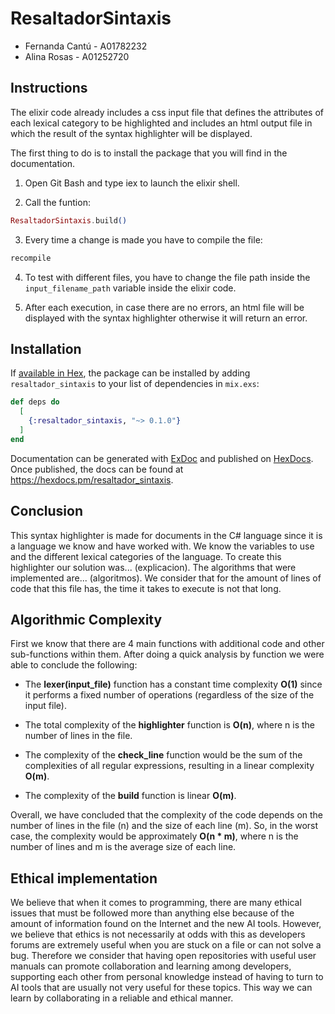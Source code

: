 # ResaltadorSintaxis
* Fernanda Cantú - A01782232
* Alina Rosas - A01252720

## Instructions
The elixir code already includes a css input file that defines the attributes of each lexical category to be highlighted and includes an html output file in which the result of the syntax highlighter will be displayed. 

The first thing to do is to install the package that you will find in the documentation.

1) Open Git Bash and type iex to launch the elixir shell.  

2) Call the funtion:

```elixir
ResaltadorSintaxis.build()
```

3) Every time a change is made you have to compile the file:

```elixir
recompile
```

4) To test with different files, you have to change the file path inside the `input_filename_path` variable inside the elixir code.

5) After each execution, in case there are no errors, an html file will be displayed with the syntax highlighter otherwise it will return an error.

## Installation

If [available in Hex](https://hex.pm/docs/publish), the package can be installed
by adding `resaltador_sintaxis` to your list of dependencies in `mix.exs`:

```elixir
def deps do
  [
    {:resaltador_sintaxis, "~> 0.1.0"}
  ]
end
```

Documentation can be generated with [ExDoc](https://github.com/elixir-lang/ex_doc)
and published on [HexDocs](https://hexdocs.pm). Once published, the docs can
be found at <https://hexdocs.pm/resaltador_sintaxis>.

## Conclusion 
This syntax highlighter is made for documents in the C# language since it is a language we know and have worked with. We know the variables to use and the different lexical categories of the language. To create this highlighter our solution was... (explicacion).  The algorithms that were implemented are... (algoritmos). We consider that for the amount of lines of code that this file has, the time it takes to execute is not that long. 

## Algorithmic Complexity
First we know that there are 4 main functions with additional code and other sub-functions within them. After doing a quick analysis by function we were able to conclude the following: 

* The **lexer(input_file)** function has a constant time complexity **O(1)** since it performs a fixed number of operations (regardless of the size of the input file).

* The total complexity of the **highlighter** function is **O(n)**, where n is the number of lines in the file.

* The complexity of the **check_line** function would be the sum of the complexities of all regular expressions, resulting in a linear complexity **O(m)**.

* The complexity of the **build** function is linear **O(m)**.

Overall, we have concluded that the complexity of the code depends on the number of lines in the file (n) and the size of each line (m). So, in the worst case, the complexity would be approximately **O(n * m)**, where n is the number of lines and m is the average size of each line.

## Ethical implementation

We believe that when it comes to programming, there are many ethical issues that must be followed more than anything else because of the amount of information found on the Internet and the new AI tools. However, we believe that ethics is not necessarily at odds with this as developers forums are extremely useful when you are stuck on a file or can not solve a bug.  Therefore we consider that having open repositories with useful user manuals can promote collaboration and learning among developers, supporting each other from personal knowledge instead of having to turn to AI tools that are usually not very useful for these topics. This way we can learn by collaborating in a reliable and ethical manner.
